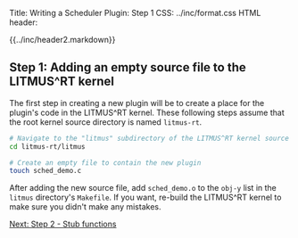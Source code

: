 Title:  Writing a Scheduler Plugin: Step 1
CSS:    ../inc/format.css
HTML header:    <script type="text/javascript" src="https://cdn.mathjax.org/mathjax/latest/MathJax.js?config=TeX-AMS-MML_HTMLorMML"></script> <link rel="stylesheet" href="https://cdnjs.cloudflare.com/ajax/libs/highlight.js/9.10.0/styles/tomorrow-night.min.css"><script src="https://cdnjs.cloudflare.com/ajax/libs/highlight.js/9.10.0/highlight.min.js"></script>

{{../inc/header2.markdown}}

Step 1: Adding an empty source file to the LITMUS^RT kernel
-----------------------------------------------------------

The first step in creating a new plugin will be to create a place for the plugin's code in the LITMUS^RT kernel. These following steps assume that the root kernel source directory is named `litmus-rt`.

```bash
# Navigate to the "litmus" subdirectory of the LITMUS^RT kernel source tree.
cd litmus-rt/litmus

# Create an empty file to contain the new plugin
touch sched_demo.c
```

After adding the new source file, add `sched_demo.o` to the `obj-y` list in the `litmus` directory's `Makefile`. If you want, re-build the LITMUS^RT kernel to make sure you didn't make any mistakes.

<div class="nav">

[Next: Step 2 - Stub functions](plugin_step_2.html)

</div>

<script>hljs.initHighlightingOnLoad();</script>
